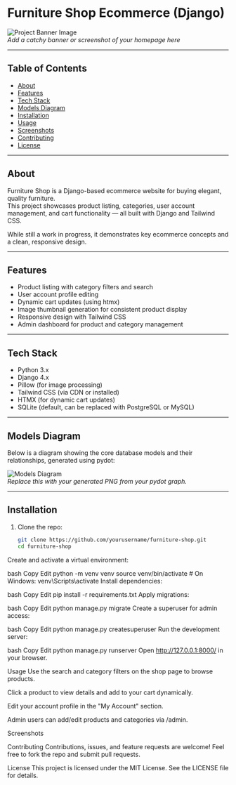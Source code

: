 # Furniture Shop Ecommerce (Django)

![Project Banner Image](path/to/banner-image.png)  
*Add a catchy banner or screenshot of your homepage here*

---

## Table of Contents
- [About](#about)  
- [Features](#features)  
- [Tech Stack](#tech-stack)  
- [Models Diagram](#models-diagram)  
- [Installation](#installation)  
- [Usage](#usage)  
- [Screenshots](#screenshots)  
- [Contributing](#contributing)  
- [License](#license)  

---

## About

Furniture Shop is a Django-based ecommerce website for buying elegant, quality furniture.  
This project showcases product listing, categories, user account management, and cart functionality — all built with Django and Tailwind CSS.

While still a work in progress, it demonstrates key ecommerce concepts and a clean, responsive design.

---

## Features

- Product listing with category filters and search  
- User account profile editing  
- Dynamic cart updates (using htmx)  
- Image thumbnail generation for consistent product display  
- Responsive design with Tailwind CSS  
- Admin dashboard for product and category management  

---

## Tech Stack

- Python 3.x  
- Django 4.x  
- Pillow (for image processing)  
- Tailwind CSS (via CDN or installed)  
- HTMX (for dynamic cart updates)  
- SQLite (default, can be replaced with PostgreSQL or MySQL)  

---

## Models Diagram

Below is a diagram showing the core database models and their relationships, generated using pydot:

![Models Diagram](path/to/models-diagram.png)  
*Replace this with your generated PNG from your pydot graph.*

---

## Installation

1. Clone the repo:  
   ```bash
   git clone https://github.com/yourusername/furniture-shop.git
   cd furniture-shop
Create and activate a virtual environment:

bash
Copy
Edit
python -m venv venv
source venv/bin/activate  # On Windows: venv\Scripts\activate
Install dependencies:

bash
Copy
Edit
pip install -r requirements.txt
Apply migrations:

bash
Copy
Edit
python manage.py migrate
Create a superuser for admin access:

bash
Copy
Edit
python manage.py createsuperuser
Run the development server:

bash
Copy
Edit
python manage.py runserver
Open http://127.0.0.1:8000/ in your browser.

Usage
Use the search and category filters on the shop page to browse products.

Click a product to view details and add to your cart dynamically.

Edit your account profile in the "My Account" section.

Admin users can add/edit products and categories via /admin.

Screenshots
<!-- Add screenshots here -->



Contributing
Contributions, issues, and feature requests are welcome!
Feel free to fork the repo and submit pull requests.

License
This project is licensed under the MIT License. See the LICENSE file for details.